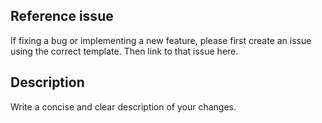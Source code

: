 ## Reference issue

If fixing a bug or implementing a new feature, please first create an issue using the correct template. Then link to that issue here.

## Description

Write a concise and clear description of your changes.
